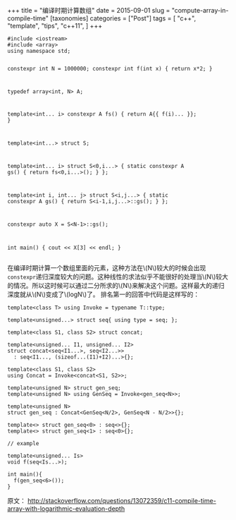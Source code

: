 +++
title =  "编译时期计算数组"
date = 2015-09-01
slug = "compute-array-in-compile-time"
[taxonomies]
categories =  ["Post"]
tags = [
  "c++",
  "template",
  "tips",
  "c++11",
]
+++

<div class="article_content" id="article_contents_inner_5327597442" dir="ltr">
						<pre style="max-width: 1241px; overflow: auto;"><code>#include &lt;iostream&gt;
#include &lt;array&gt;
using namespace std;

constexpr int N = 1000000;
constexpr int f(int x) { return x*2; }

typedef array&lt;int, N&gt; A;

template&lt;int... i&gt; constexpr A fs() { return A{{ f(i)... }}; }

template&lt;int...&gt; struct S;

template&lt;int... i&gt; struct S&lt;0,i...&gt;
{ static constexpr A gs() { return fs&lt;0,i...&gt;(); } };

template&lt;int i, int... j&gt; struct S&lt;i,j...&gt;
{ static constexpr A gs() { return S&lt;i-1,i,j...&gt;::gs(); } };

constexpr auto X = S&lt;N-1&gt;::gs();

int main()
{
        cout &lt;&lt; X[3] &lt;&lt; endl;
}
</code></pre>

<!-- more -->

<p>在编译时期计算一个数组里面的元素，这种方法在\(N\)较大的时候会出现<code>constexpr</code>递归深度较大的问题。这种线性的求法似乎不能很好的处理当\(N\)较大的情况。所以这时候可以通过二分所求的\(N\)来解决这个问题。这样最大的递归深度就从\(N\)变成了\(logN\)了。
排名第一的回答中代码是这样写的：</p>

<pre style="max-width: 1241px; overflow: auto;"><code>template&lt;class T&gt; using Invoke = typename T::type;

template&lt;unsigned...&gt; struct seq{ using type = seq; };

template&lt;class S1, class S2&gt; struct concat;

template&lt;unsigned... I1, unsigned... I2&gt;
struct concat&lt;seq&lt;I1...&gt;, seq&lt;I2...&gt;&gt;
  : seq&lt;I1..., (sizeof...(I1)+I2)...&gt;{};

template&lt;class S1, class S2&gt;
using Concat = Invoke&lt;concat&lt;S1, S2&gt;&gt;;

template&lt;unsigned N&gt; struct gen_seq;
template&lt;unsigned N&gt; using GenSeq = Invoke&lt;gen_seq&lt;N&gt;&gt;;

template&lt;unsigned N&gt;
struct gen_seq : Concat&lt;GenSeq&lt;N/2&gt;, GenSeq&lt;N - N/2&gt;&gt;{};

template&lt;&gt; struct gen_seq&lt;0&gt; : seq&lt;&gt;{};
template&lt;&gt; struct gen_seq&lt;1&gt; : seq&lt;0&gt;{};

// example

template&lt;unsigned... Is&gt;
void f(seq&lt;Is...&gt;);

int main(){
  f(gen_seq&lt;6&gt;());
}
</code></pre>

<p>原文： <a href="http://stackoverflow.com/questions/13072359/c11-compile-time-array-with-logarithmic-evaluation-depth" target="_blank" class="underlink bluelink" tabindex="-1">http://stackoverflow.com/questions/13072359/c11-compile-time-array-with-logarithmic-evaluation-depth</a></p>
					<div style="clear:both;">
					</div>
